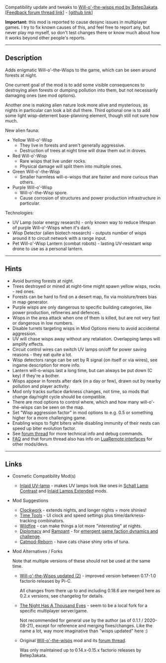 Compatibility update and tweaks to [Will-o'-the-wisps mod by Betep3akata](https://mods.factorio.com/mod/Will-o-the-wisps).
[[Feedback forum thread link](https://forums.factorio.com/viewtopic.php?f=190&t=60876&p=366660)] - [[github link](https://github.com/mk-fg/games/tree/master/factorio/Will-o-the-Wisps_updated)]

**Important:** this mod is reported to cause desync issues in multiplayer games.
I try to fix known causes of this, and feel free to report any, but never play mp myself,
so don't test changes there or know much about how it works beyond other people's reports.


--------------------

## Description

Adds enigmatic Will-o'-the-Wisps to the game, which can be seen around forests at night.

One current goal of the mod is to add some visible consequences to destroying alien forests or
dumping pollution into them, but not necessarily damaging ones (see mod options).

Another one is making alien nature look more alive and mysterious, as nights in particular can look a bit dull there.
Third optional one is to add some light wisp-deterrent base-planning element, though still not sure how much.

New alien fauna:

- Yellow Will-o'-Wisp
    - They live in forests and aren't generally aggressive.
    - Destruction of trees at night time will draw them out in droves.
- Red Will-o'-Wisp
    - Rare wisps that live under rocks.
    - Physical damage will split them into multiple ones.
- Green Will-o'-the-Wisp
    - Smaller harmless will-o-wisps that are faster and more curious than others.
- Purple Will-o'-Wisp
    - Will-o'-the-Wisp spore.
    - Cause corrosion of structures and power production infrastructure in particular.

Technologies:

- UV Lamp (solar energy research) - only known way to reduce lifespan of purple Will-o'-Wisps when it's dark.
- Wisp Detector (alien biotech research) - outputs number of wisps around it to circuit network with a range input.
- Pet Will-o'-Wisp Lantern (combat robots) - lasting UV-resistant wisp drone to use as a personal lantern.


--------------------

## Hints

- Avoid burning forests at night.
- Trees destroyed or mined at night-time might spawn yellow wisps, rocks - red ones.
- Forests can be hard to find on a desert map, fix via moisture/trees bias in map generator.
- Purple wisps are only dangerous to specific building categories, like power production, refineries and defences.
- Wisps in the area attack when one of them is killed, but are not very fast or dangerous in low numbers.
- Disable turrets targeting wisps in Mod Options menu to avoid accidental aggression.
- UV will chase wisps away without any retaliation. Overlapping lamps will amplify effects.
- Circuit control wires can switch UV lamps on/off for power saving reasons - they eat quite a lot.
- Wisp detectors range can be set by R signal (on itself or via wires), see ingame description for more info.
- Lantern will-o-wisps last a long time, but can always be put down (C key) if they're a bother.
- Wisps appear in forests after dark (in a day or few), drawn out by nearby pollution and player activity.
- Mod only tracks surface darkness changes, not time, so mods that change day/night cycle should be compatible.
- There are mod options to control where, which and how many will-o'-the-wisps can be seen on the map.
- Set "Wisp aggression factor" in mod options to e.g. 0.5 or something higher for a more challenging game.
- Enabling wisps to fight biters while disabling immunity of their nests can speed up biter evolution factor.
- See [forum thread](https://forums.factorio.com/viewtopic.php?f=190&t=60876&p=366660#p366660) for more technical info and debug commands.
- [FAQ](https://mods.factorio.com/mod/Will-o-the-Wisps_updated/faq) and that forum thread also has info on [LuaRemote interfaces](https://lua-api.factorio.com/latest/LuaRemote.html) for other mods/devs.


--------------------

## Links


- Cosmetic Compatibility Mod(s)

    - [Inlaid UV-lamp](https://mods.factorio.com/mod/InlaidUVLamp) -  makes UV lamps look like ones in [Schall Lamp Contrast](https://mods.factorio.com/mod/SchallLampContrast) and [Inlaid Lamps Extended](https://mods.factorio.com/mod/InlaidLampsExtended) mods.
    &nbsp;


- Mod Suggestions

    - [Clockwork](https://mods.factorio.com/mod/Clockwork) - extends nights, and longer nights = more shinies!
    - [Time Tools](https://mods.factorio.com/mods/binbinhfr/TimeTools) - UI clock and speed settings plus time/darkness-tracking combinators.
    - [Wildfire](https://mods.factorio.com/mod/Wildfire) - can make things a lot more "interesting" at nights.
    - [Diplomacy](https://mods.factorio.com/mod/diplomacy) and [Rampant](https://mods.factorio.com/mod/Rampant) - for [emergent game faction dynamics and challenge](https://forums.factorio.com/viewtopic.php?p=377032#p377032).
    - [Catmod-Reborn](https://mods.factorio.com/mod/Catmod-Reborn) - have cats chase shiny orbs of tuna.
    &nbsp;


- Mod Alternatives / Forks

    Note that multiple versions of these should not be used at the same time.
    &nbsp;

    - [Will-o'-the-Wisps updated (2)](https://mods.factorio.com/mod/Will-o-the-Wisps_updated-2) - improved version between 0.17-1.0 factorio releases by Pi-C.

        All changes from there up to and including 0.18.6 are merged here as 0.2.x versions, see changelog for details.
        &nbsp;

    - [The Night Has A Thousand Eyes](https://mods.factorio.com/mod/The_Night_Has_A_Thousand_Eyes) - seem to be a local fork for a specific multiplayer server/game.

        Not recommended for general use by the author (as of 0.1.1 / 2020-08-21), except for reference and merging fixes/changes.
        Like the name a lot, way more imaginative than "wisps updated" here :)
        &nbsp;

    - Original [Will-o'-the-wisps](https://mods.factorio.com/mod/Will-o-the-wisps) mod and its [forum thread](https://forums.factorio.com/viewtopic.php?f=93&t=41514).

        Was only maintained up to 0.14.x-0.15.x factorio releases by Betep3akata.
        &nbsp;
